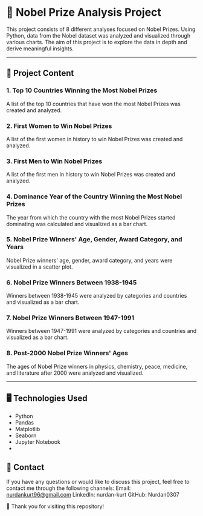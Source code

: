 # 🥇 Nobel Prize Analysis Project

This project consists of 8 different analyses focused on Nobel Prizes. Using Python, data from the Nobel dataset was analyzed and visualized through various charts. The aim of this project is to explore the data in depth and derive meaningful insights.

---

## 📖 Project Content

### 1. **Top 10 Countries Winning the Most Nobel Prizes**
A list of the top 10 countries that have won the most Nobel Prizes was created and analyzed.

### 2. **First Women to Win Nobel Prizes**
A list of the first women in history to win Nobel Prizes was created and analyzed.

### 3. **First Men to Win Nobel Prizes**
A list of the first men in history to win Nobel Prizes was created and analyzed.

### 4. **Dominance Year of the Country Winning the Most Nobel Prizes**
The year from which the country with the most Nobel Prizes started dominating was calculated and visualized as a bar chart.

### 5. **Nobel Prize Winners' Age, Gender, Award Category, and Years**
Nobel Prize winners' age, gender, award category, and years were visualized in a scatter plot.

### 6. **Nobel Prize Winners Between 1938-1945**
Winners between 1938-1945 were analyzed by categories and countries and visualized as a bar chart.

### 7. **Nobel Prize Winners Between 1947-1991**
Winners between 1947-1991 were analyzed by categories and countries and visualized as a bar chart.

### 8. **Post-2000 Nobel Prize Winners' Ages**
The ages of Nobel Prize winners in physics, chemistry, peace, medicine, and literature after 2000 were analyzed and visualized.

---

## 🖥️ Technologies Used
- Python
- Pandas
- Matplotlib
- Seaborn
- Jupyter Notebook
- 
## 🔗 Contact
If you have any questions or would like to discuss this project, feel free to contact me through the following channels:
Email: nurdankurt96@gmail.com
LinkedIn: nurdan-kurt
GitHub: Nurdan0307 

🤝 Thank you for visiting this repository!
